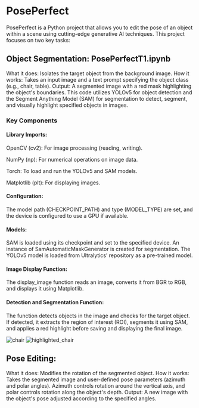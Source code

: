 # PosePerfect
PosePerfect is a Python project that allows you to edit the pose of an object within a scene using cutting-edge generative AI techniques. This project focuses on two key tasks:

## Object Segmentation: PosePerfectT1.ipynb

What it does: Isolates the target object from the background image.
How it works: Takes an input image and a text prompt specifying the object class (e.g., chair, table).
Output: A segmented image with a red mask highlighting the object's boundaries.
This code utilizes YOLOv5 for object detection and the Segment Anything Model (SAM) for segmentation to detect, segment, and visually highlight specified objects in images.

### Key Components
#### Library Imports:

OpenCV (cv2): For image processing (reading, writing).

NumPy (np): For numerical operations on image data.

Torch: To load and run the YOLOv5 and SAM models.

Matplotlib (plt): For displaying images.

#### Configuration:

The model path (CHECKPOINT_PATH) and type (MODEL_TYPE) are set, and the device is configured to use a GPU if available.

#### Models:

SAM is loaded using its checkpoint and set to the specified device.
An instance of SamAutomaticMaskGenerator is created for segmentation.
The YOLOv5 model is loaded from Ultralytics’ repository as a pre-trained model.

#### Image Display Function:

The display_image function reads an image, converts it from BGR to RGB, and displays it using Matplotlib.

#### Detection and Segmentation Function:

The function detects objects in the image and checks for the target object.
If detected, it extracts the region of interest (ROI), segments it using SAM, and applies a red highlight before saving and displaying the final image.

![chair](https://github.com/user-attachments/assets/ec8ac2c6-1ce0-4379-8c3d-1a7f555ea1be)
![highlighted_chair](https://github.com/user-attachments/assets/d8aef62b-5aa1-46ec-9c1f-ed89588a32dc)



## Pose Editing:

What it does: Modifies the rotation of the segmented object.
How it works: Takes the segmented image and user-defined pose parameters (azimuth and polar angles). Azimuth controls rotation around the vertical axis, and polar controls rotation along the object's depth.
Output: A new image with the object's pose adjusted according to the specified angles.
